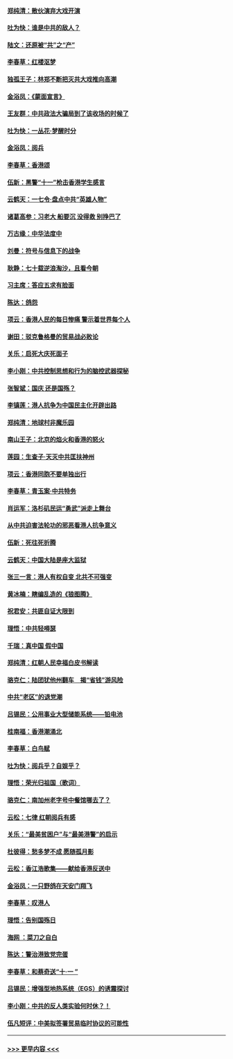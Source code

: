 #### [郑纯清：散伙演弃大戏开演](../pages/nsc993/n11570826.md?t=10060033) 
#### [吐为快：谁是中共的敌人？](../pages/nsc993/n11570817.md?t=10060033) 
#### [陆文：还原被“共”之“产”](../pages/nsc993/n11570798.md?t=10060033) 
#### [李春草：红楼沤梦](../pages/nsc993/n11569673.md?t=10060033) 
#### [独孤王子：林郑不断把灭共大戏推向高潮](../pages/nsc993/n11569381.md?t=10060033) 
#### [金浴凤：《蒙面宣言》](../pages/nsc993/n11569368.md?t=10060033) 
#### [王友群：中共政法大骗局到了该收场的时候了](../pages/nsc993/n11568940.md?t=10060033) 
#### [吐为快：一丛花‧梦醒时分](../pages/nsc993/n11567491.md?t=10060033) 
#### [金浴凤：阅兵](../pages/nsc993/n11567454.md?t=10060033) 
#### [李春草：香港颂](../pages/nsc993/n11567444.md?t=10060033) 
#### [伍新：黑警“十一”枪击香港学生感言](../pages/nsc993/n11567426.md?t=10060033) 
#### [云鹤天：一七令‧盘点中共“英雄人物”](../pages/nsc993/n11567091.md?t=10060033) 
#### [诸葛高参：习老大 船要沉 没得救 别挣巴了](../pages/nsc993/n11566976.md?t=10060033) 
#### [万古缘：中华法度中](../pages/nsc993/n11566726.md?t=10060033) 
#### [刘曼：符号与信息下的战争](../pages/nsc993/n11564655.md?t=10060033) 
#### [耿静：七十载逆浪淘沙，且看今朝](../pages/nsc993/n11564520.md?t=10060033) 
#### [习主席：答应五求有脸面](../pages/nsc993/n11563953.md?t=10060033) 
#### [陈达：鸽怨](../pages/nsc993/n11561879.md?t=10060033) 
#### [项云：香港人民的每日惨痛  警示着世界每个人](../pages/nsc993/n11559273.md?t=10060033) 
#### [谢田：驳克鲁格曼的贸易战必败论](../pages/nsc993/n11555840.md?t=10060033) 
#### [关乐：启死大庆死面子](../pages/nsc993/n11556823.md?t=10060033) 
#### [李小刚：中共控制思想和行为的脑控武器探秘](../pages/nsc993/n11556776.md?t=10060033) 
#### [张智斌：国庆  还是国殇？](../pages/nsc993/n11556617.md?t=10060033) 
#### [李镇莲：港人抗争为中国民主化开辟出路](../pages/nsc993/n11556570.md?t=10060033) 
#### [郑纯清：地球村非魔乐园](../pages/nsc993/n11555415.md?t=10060033) 
#### [南山王子：北京的焰火和香港的怒火](../pages/nsc993/n11555318.md?t=10060033) 
#### [莲园：生查子·天灭中共匡扶神州](../pages/nsc993/n11555302.md?t=10060033) 
#### [项云：香港同胞不要单独出行](../pages/nsc993/n11555276.md?t=10060033) 
#### [李春草：青玉案‧中共特务](../pages/nsc993/n11552356.md?t=10060033) 
#### [肖运军：洛杉矶民运“勇武”派走上舞台](../pages/nsc993/n11551595.md?t=10060033) 
#### [从中共迫害法轮功的邪恶看港人抗争意义](../pages/nsc993/n11540858.md?t=10060033) 
#### [伍新：死往死折腾](../pages/nsc993/n11550174.md?t=10060033) 
#### [云鹤天：中国大陆是座大监狱](../pages/nsc993/n11550155.md?t=10060033) 
#### [张三一言：港人有权自变 北共不可强变](../pages/nsc993/n11550132.md?t=10060033) 
#### [黄冰楠：瞎编乱造的《狼图腾》](../pages/nsc993/n11550082.md?t=10060033) 
#### [祝君安：共匪自证大限到](../pages/nsc993/n11550041.md?t=10060033) 
#### [理悟：中共轻嘚瑟](../pages/nsc993/n11547978.md?t=10060033) 
#### [千瑞：真中国 假中国](../pages/nsc993/n11547865.md?t=10060033) 
#### [郑纯清：红朝人民幸福白皮书解读](../pages/nsc993/n11547499.md?t=10060033) 
#### [骆克仁：陆团犹他州翻车　揭“省钱”游风险](../pages/nsc993/n11546977.md?t=10060033) 
#### [中共“老区”的退党潮](../pages/nsc993/n11545995.md?t=10060033) 
#### [吕锡民：公用事业大型储能系统——铅电池](../pages/nsc993/n11545701.md?t=10060033) 
#### [桂南福：香港潮涌北](../pages/nsc993/n11545682.md?t=10060033) 
#### [李春草：白鸟赋](../pages/nsc993/n11545663.md?t=10060033) 
#### [吐为快：阅兵乎？自娱乎？](../pages/nsc993/n11545625.md?t=10060033) 
#### [理悟：荣光归祖国（歌词）](../pages/nsc993/n11545616.md?t=10060033) 
#### [骆克仁：南加州老字号中餐馆哪去了？](../pages/nsc993/n11545120.md?t=10060033) 
#### [云松：七律 红朝阅兵有感](../pages/nsc993/n11542394.md?t=10060033) 
#### [关乐：“最美贫困户”与“最美港警”的启示](../pages/nsc993/n11542252.md?t=10060033) 
#### [杜彼得：愁多梦不成 愿随孤月影](../pages/nsc993/n11540296.md?t=10060033) 
#### [云松：香江浩歌集——献给香港反送中](../pages/nsc993/n11540149.md?t=10060033) 
#### [金浴凤：一只野鸽在天安门翔飞](../pages/nsc993/n11540280.md?t=10060033) 
#### [李春草：叹港人](../pages/nsc993/n11540119.md?t=10060033) 
#### [理悟：告别国殇日](../pages/nsc993/n11539610.md?t=10060033) 
#### [海网 ：菜刀之自白](../pages/nsc993/n11539597.md?t=10060033) 
#### [陈达：警治港致党完蛋](../pages/nsc993/n11538127.md?t=10060033) 
#### [李春草：和蔡奇送“十·一 ”](../pages/nsc993/n11537810.md?t=10060033) 
#### [吕锡民：增强型地热系统（EGS）的诱震探讨](../pages/nsc993/n11537765.md?t=10060033) 
#### [李小刚：中共的反人类实验何时休？！](../pages/nsc993/n11537669.md?t=10060033) 
#### [伍凡短评：中美拟签署贸易临时协议的可能性](../pages/nsc993/n11536773.md?t=10060033) 

----
#### [ >>> 更早内容 <<< ](../indexes/nsc993-earlier.md)
